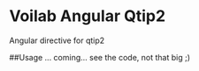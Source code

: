 Voilab Angular Qtip2
====================

Angular directive for qtip2

##Usage
... coming... see the code, not that big ;)
